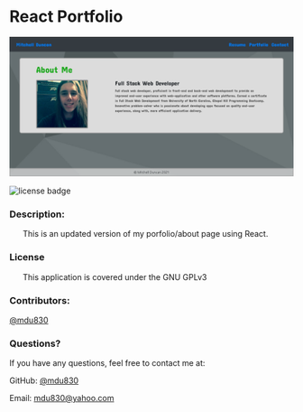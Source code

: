 # React Portfolio

![demo1](/public/assets/demo.png)

![license badge](https://img.shields.io/github/license/mdu830/react-portfolio?color=green)

### Description: 

<ul>
    This is an updated version of my porfolio/about page using React.
</ul>

### License
<ul>
    This application is covered under the GNU GPLv3
</ul>

### Contributors:

[@mdu830](https://api.github.com/users/mdu830)

### Questions?

If you have any questions, feel free to contact me at:

GitHub: [@mdu830](https://api.github.com/users/mdu830)

Email: mdu830@yahoo.com
